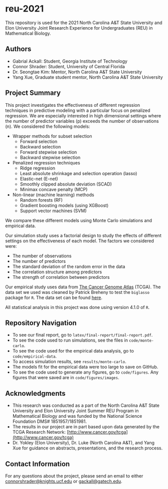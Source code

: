# reu-2021

This repository is used for the 2021 North Carolina A&T State University and Elon University Joint Research Experience for Undergraduates (REU) in Mathematical Biology.

## Authors
- Gabrial Ackall: Student, Georgia Institute of Technology
- Connor Shrader: Student, University of Central Florida
- Dr. Seongtae Kim: Mentor, North Carolina A&T State University
- Yang Xue, Graduate student mentor, North Carolina A&T State University

## Project Summary

This project investigates the effectiveness of different regression techniques in predictive modeling with a particular focus on penalized regression. We are especially interested in high dimensional settings where the number of predictor variables (p) exceeds the number of observations (n). We considered the following models:

- Wrapper methods for subset selection
  - Forward selection
  - Backward selection
  - Forward stepwise selection
  - Backward stepwise selection
- Penalized regression techniques
  - Ridge regression
  - Least absolute shrinkage and selection operation (lasso)
  - Elastic-net (E-net)
  - Smoothly clipped absolute deviation (SCAD)
  - Minimax concave penalty (MCP)
- Non-linear (machine learning) methods
  - Random forests (RF)
  - Gradient boosting models (using XGBoost)
  - Support vector machines (SVM)

We compare these different models using Monte Carlo simulations and empirical data. 

Our simulation study uses a factorial design to study the effects of different settings on the effectiveness of each model. The factors we considered were:
- The number of observations
- The number of predictors
- The standard deviation of the random error in the data
- The correlation structure among predictors
- The strength of correlation between predictors

Our empirical study uses data from [The Cancer Genome Atlas](http://www.cancer.gov/tcga) (TCGA). The data set we used was cleaned by Patrick Breheny to test the `biglasso` package for `R`. The data set can be found [here](https://myweb.uiowa.edu/pbreheny/data/bcTCGA.html).

All statistical analysis in this project was done using version 4.1.0 of `R`. 

## Repository Navigation
- To see our final report, go to `latex/final-report/final-report.pdf`.
- To see the code used to run simulations, see the files in `code/monte-carlo`.
- To see the code used for the empirical data analysis, go to `code/empirical-data`.
- To access simulation results, see `results/monte-carlo`.
- The models fit for the empirical data were too large to save on GitHub.
- To see the code used to generate any figures, go to `code/figures`. Any figures that were saved are in `code/figures/images`.

## Acknowledgments
- This research was conducted as a part of the North Carolina A&T State University and Elon University Joint Summer REU Program in Mathematical Biology and was funded by the National Science Foundation DMS# 1851957/1851981.
- The results in our project are in part based upon data generated by the TCGA Research Network: [http://www.cancer.gov/tcga](http://www.cancer.gov/tcga)
- Dr. Yokley (Elon University), Dr. Luke (North Carolina A&T), and Yang Xue for guidance on abstracts, presentations, and the research process.

## Contact Information

For any questions about the project, please send an email to either [connorshrader@knights.ucf.edu](mailto:connorshrader@knights.ucf.edu) or [gackall@gatech.edu](mailto:gackall@gatech.edu).
